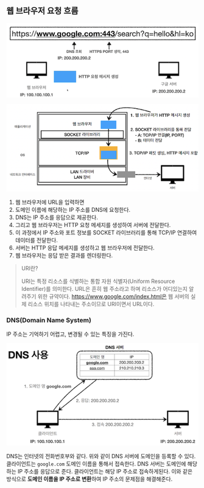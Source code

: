 ## 웹 브라우저 요청 흐름

![img](https://github.com/dilmah0203/TIL/blob/main/Image/Web%20Browser.png)

![img3](https://github.com/dilmah0203/TIL/blob/main/Image/Web%20Browser3.png)

1. 웹 브라우저에 URL을 입력하면
2. 도메인 이름에 해당하는 IP 주소를 DNS에 요청한다.
3. DNS는 IP 주소를 응답으로 제공한다. 
4. 그리고 웹 브라우저는 HTTP 요청 메세지를 생성하여 서버에 전달한다.
5. 이 과정에서 IP 주소와 포트 정보를 SOCKET 라이브러리를 통해 TCP/IP 연결하여 데이터를 전달한다.
6. 서버는 HTTP 응답 메세지를 생성하고 웹 브라우저에 전달한다.
7. 웹 브라우저는 응답 받은 결과를 렌더링한다.

> URI란?
>
> URI는 특정 리소스를 식별하는 통합 자원 식별자(Uniform Resource Identifier)를 의미한다. URL은 흔히 웹 주소라고 하며 리소스가 어디있는지 알려주기 위한 규약이다.
> https://www.google.com/index.html은 웹 서버의 실제 리소스 위치를 나타내는 주소이므로 URI이면서 URL이다. 

### DNS(Domain Name System)

IP 주소는 기억하기 어렵고, 변경될 수 있는 특징을 가진다.

![img](https://github.com/dilmah0203/TIL/blob/main/Image/DNS.png)

DNS는 인터넷의 전화번호부와 같다. 위와 같이 DNS 서버에 도메인을 등록할 수 있다.
클라이언트는 `google.com` 도메인 이름을 통해서 접속한다. DNS 서버는 도메인에 해당하는 IP 주소를 응답으로 준다.
클라이언트는 해당 IP 주소로 접속하게된다. 이와 같은 방식으로 **도메인 이름을 IP 주소로 변환**하여 IP 주소의 문제점을 해결해준다.


